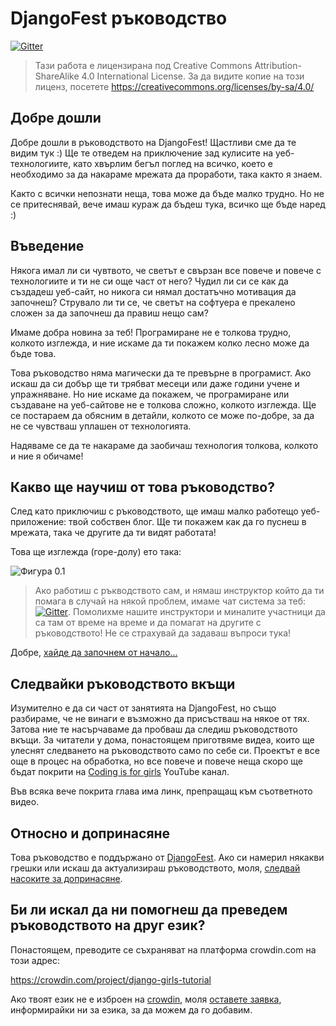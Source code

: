 # DjangoFest ръководство

[![Gitter](https://badges.gitter.im/DjangoGirls/tutorial.svg)](https://gitter.im/DjangoGirls/tutorial)

> Тази работа е лицензирана под Creative Commons Attribution-ShareAlike 4.0 International License. За да видите копие на този лиценз, посетете https://creativecommons.org/licenses/by-sa/4.0/

## Добре дошли

Добре дошли в ръководството на DjangoFest! Щастливи сме да те видим тук :) Ще те отведем на приключение зад кулисите на уеб-технологиите, като хвърлим бегъл поглед на всичко, което е необходимо за да накараме мрежата да проработи, така както я знаем.

Както с всички непознати неща, това може да бъде малко трудно. Но не се притеснявай, вече имаш кураж да бъдеш тука, всичко ще бъде наред :)

## Въведение

Някога имал ли си чувтвото, че светът е свързан все повече и повече с технологиите и ти не си още част от него? Чудил ли си се как да създадеш уеб-сайт, но никога си нямал достатъчно мотивация да започнеш? Струвало ли ти се, че светът на софтуера е прекалено сложен за да започнеш да правиш нещо сам?

Имаме добра новина за теб! Програмиране не е толкова трудно, колкото изглежда, и ние искаме да ти покажем колко лесно може да бъде това.

Това ръководство няма магически да те превърне в програмист. Ако искаш да си добър ще ти трябват месеци или даже години учене и упражняване. Но ние искаме да покажем, че програмиране или създаване на уеб-сайтове не е толкова сложно, колкото изглежда. Ще се постараем да обясним в детайли, колкото се може по-добре, за да не се чувстваш уплашен от технологията.

Надяваме се да те накараме да заобичаш технология толкова, колкото и ние я обичаме!

## Какво ще научиш от това ръководство?

След като приключиш с ръководството, ще имаш малко работещо уеб-приложение: твой собствен блог. Ще ти покажем как да го пуснеш в мрежата, така че другите да ти видят работата!

Това ще изглежда (горе-долу) ето така:

![Фигура 0.1](images/application.png)

> Ако работиш с ръкводството сам, и нямаш инструктор който да ти помага в случай на някой проблем, имаме чат система за теб: [![Gitter](https://badges.gitter.im/DjangoGirls/tutorial.svg)](https://gitter.im/DjangoGirls/tutorial). Помолихме нашите инструктори и миналите участници да са там от време на време и да помагат на другите с ръководството! Не се страхувай да задаваш въпроси тука!

Добре, [хайде да започнем от начало...](./how_the_internet_works/README.md)

## Следвайки ръководството вкъщи

Изумително е да си част от занятията на DjangoFest, но също разбираме, че не винаги е възможно да присъстваш на някое от тях. Затова ние те насърчаваме да пробваш да следиш ръководството вкъщи. За читатели у дома, понастоящем приготвяме видеа, които ще улеснят следването на ръководството само по себе си. Проектът е все още в процес на обработка, но все повече и повече неща скоро ще бъдат покрити на [Coding is for girls](https://www.youtube.com/channel/UC0hNd2uW8jTR5K3KBzRuG2A/feed) YouTube канал.

Във всяка вече покрита глава има линк, препращащ към съответното видео.

## Относно и допринасяне

Това ръководство е поддържано от [DjangoFest](https://djangogirls.org/). Ако си намерил някакви грешки или искаш да актуализираш ръководството, моля, [следвай насоките за допринасяне](https://github.com/DjangoGirls/tutorial/blob/master/README.md).

## Би ли искал да ни помогнеш да преведем ръководството на друг език?

Понастоящем, преводите се съхраняват на платформа crowdin.com на този адрес:

https://crowdin.com/project/django-girls-tutorial

Ако твоят език не е изброен на [crowdin](https://crowdin.com/), моля [оставете заявка](https://github.com/DjangoGirls/tutorial/issues/new), информирайки ни за езика, за да можем да го добавим.